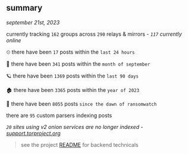
## summary
_september 21st, 2023_

currently tracking `162` groups across `290` relays & mirrors - _`117` currently online_

⏲ there have been `17` posts within the `last 24 hours`

🦈 there have been `341` posts within the `month of september`

🪐 there have been `1369` posts within the `last 90 days`

🏚 there have been `3365` posts within the `year of 2023`

🦕 there have been `8055` posts `since the dawn of ransomwatch`

there are `95` custom parsers indexing posts

_`20` sites using v2 onion services are no longer indexed - [support.torproject.org](https://support.torproject.org/onionservices/v2-deprecation/)_

> see the project [README](https://github.com/joshhighet/ransomwatch#ransomwatch--) for backend technicals
